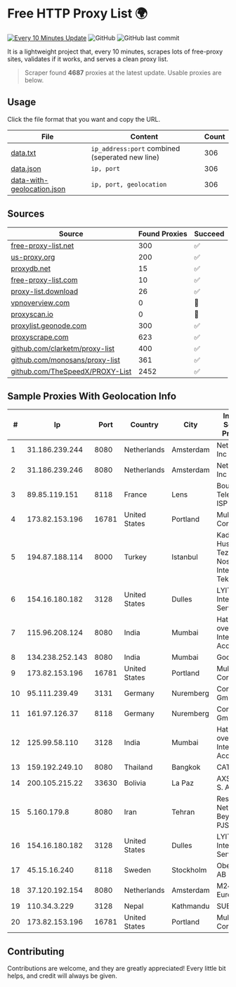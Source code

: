 
# Free HTTP Proxy List 🌍

[![Every 10 Minutes Update](https://github.com/mertguvencli/http-proxy-list/actions/workflows/main.yml/badge.svg?branch=main)](https://github.com/mertguvencli/http-proxy-list/actions/workflows/main.yml)
![GitHub](https://img.shields.io/github/license/mertguvencli/http-proxy-list)
![GitHub last commit](https://img.shields.io/github/last-commit/mertguvencli/http-proxy-list)

It is a lightweight project that, every 10 minutes, scrapes lots of free-proxy sites, validates if it works, and serves a clean proxy list.


> Scraper found **4687** proxies at the latest update. Usable proxies are below.

## Usage

Click the file format that you want and copy the URL.


|File|Content|Count|
|----|-------|-----|
|[data.txt](https://raw.githubusercontent.com/mertguvencli/http-proxy-list/main/proxy-list/data.txt)|`ip_address:port` combined (seperated new line)|306|
|[data.json](https://raw.githubusercontent.com/mertguvencli/http-proxy-list/main/proxy-list/data.json)|`ip, port`|306|
|[data-with-geolocation.json](https://raw.githubusercontent.com/mertguvencli/http-proxy-list/main/proxy-list/data-with-geolocation.json)|`ip, port, geolocation`|306|

## Sources

|Source|Found Proxies|Succeed|
|------|-------------|-------|
|[free-proxy-list.net](https://free-proxy-list.net)|300|✅|
|[us-proxy.org](https://www.us-proxy.org)|200|✅|
|[proxydb.net](http://proxydb.net)|15|✅|
|[free-proxy-list.com](https://free-proxy-list.com/?page=&port=&type%5B%5D=http&type%5B%5D=https&up_time=0&search=Search)|10|✅|
|[proxy-list.download](https://www.proxy-list.download/HTTP)|26|✅|
|[vpnoverview.com](https://vpnoverview.com/privacy/anonymous-browsing/free-proxy-servers)|0|🚫|
|[proxyscan.io](https://www.proxyscan.io)|0|🚫|
|[proxylist.geonode.com](https://proxylist.geonode.com/api/proxy-list?limit=300&page=1&sort_by=lastChecked&sort_type=desc&protocols=http,https)|300|✅|
|[proxyscrape.com](https://api.proxyscrape.com/v2/?request=displayproxies&protocol=http&timeout=10000&country=all&ssl=all&anonymity=all)|623|✅|
|[github.com/clarketm/proxy-list](https://raw.githubusercontent.com/clarketm/proxy-list/master/proxy-list-raw.txt)|400|✅|
|[github.com/monosans/proxy-list](https://raw.githubusercontent.com/monosans/proxy-list/main/proxies/http.txt)|361|✅|
|[github.com/TheSpeedX/PROXY-List](https://raw.githubusercontent.com/TheSpeedX/PROXY-List/master/http.txt)|2452|✅|


## Sample Proxies With Geolocation Info

|#|Ip|Port|Country|City|Internet Service Provider|
|-|--|----|-------|----|-------------------------|
|1|31.186.239.244|8080|Netherlands|Amsterdam|NetSkope Inc|
|2|31.186.239.246|8080|Netherlands|Amsterdam|NetSkope Inc|
|3|89.85.119.151|8118|France|Lens|Bouygues Telecom ISP|
|4|173.82.153.196|16781|United States|Portland|Multacom Corporation|
|5|194.87.188.114|8000|Turkey|Istanbul|Kadir Huseyin Tezcan Nosspeed Internet Teknolojileri|
|6|154.16.180.182|3128|United States|Dulles|LYIT Internet Services|
|7|115.96.208.124|8080|India|Mumbai|Hathway IP over Cable Internet Access|
|8|134.238.252.143|8080|India|Mumbai|Google LLC|
|9|173.82.153.196|16781|United States|Portland|Multacom Corporation|
|10|95.111.239.49|3131|Germany|Nuremberg|Contabo GmbH|
|11|161.97.126.37|8118|Germany|Nuremberg|Contabo GmbH|
|12|125.99.58.110|3128|India|Mumbai|Hathway IP over Cable Internet Access|
|13|159.192.249.10|8080|Thailand|Bangkok|CAT-BB|
|14|200.105.215.22|33630|Bolivia|La Paz|AXS Bolivia S. A.|
|15|5.160.179.8|8080|Iran|Tehran|Respina Networks & Beyond PJSC|
|16|154.16.180.182|3128|United States|Dulles|LYIT Internet Services|
|17|45.15.16.240|8118|Sweden|Stockholm|Obehosting AB|
|18|37.120.192.154|8080|Netherlands|Amsterdam|M247 Europe SRL|
|19|110.34.3.229|3128|Nepal|Kathmandu|SUBISU C7|
|20|173.82.153.196|16781|United States|Portland|Multacom Corporation|



## Contributing

Contributions are welcome, and they are greatly appreciated! Every
little bit helps, and credit will always be given.

